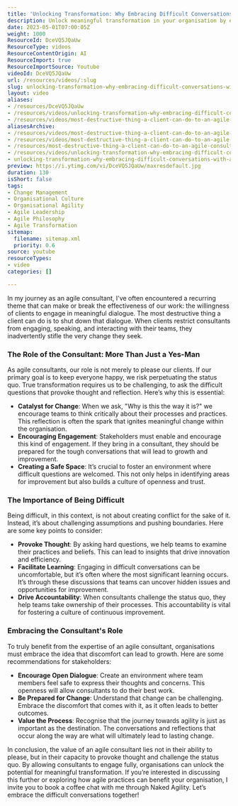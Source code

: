 ```yaml
---
title: 'Unlocking Transformation: Why Embracing Difficult Conversations with Agile Consultants is Key to Success'
description: Unlock meaningful transformation in your organisation by embracing the tough conversations with agile consultants. Discover how dialogue drives change!
date: 2023-05-01T07:00:05Z
weight: 1000
ResourceId: DceVQ5JQaUw
ResourceType: videos
ResourceContentOrigin: AI
ResourceImport: true
ResourceImportSource: Youtube
videoId: DceVQ5JQaUw
url: /resources/videos/:slug
slug: unlocking-transformation-why-embracing-difficult-conversations-with-agile-consultants-is-key-to-success
layout: video
aliases:
- /resources/DceVQ5JQaUw
- /resources/videos/unlocking-transformation-why-embracing-difficult-conversations-with-agile-consultants-is-key-to-success
- /resources/videos/most-destructive-thing-a-client-can-do-to-an-agile-consultant
aliasesArchive:
- /resources/videos/most-destructive-thing-a-client-can-do-to-an-agile-consultant
- /resources/videos/most-destructive-thing-a-client-can-do-to-an-agile-consultant-
- /resources/most-destructive-thing-a-client-can-do-to-an-agile-consultant-
- /resources/videos/unlocking-transformation-why-embracing-difficult-conversations-with-agile-consultants-is-key-to-success
- unlocking-transformation-why-embracing-difficult-conversations-with-agile-consultants-is-key-to-success
preview: https://i.ytimg.com/vi/DceVQ5JQaUw/maxresdefault.jpg
duration: 130
isShort: false
tags:
- Change Management
- Organisational Culture
- Organisational Agility
- Agile Leadership
- Agile Philosophy
- Agile Transformation
sitemap:
  filename: sitemap.xml
  priority: 0.6
source: youtube
resourceTypes:
- video
categories: []

---
```

In my journey as an agile consultant, I've often encountered a recurring theme that can make or break the effectiveness of our work: the willingness of clients to engage in meaningful dialogue. The most destructive thing a client can do is to shut down that dialogue. When clients restrict consultants from engaging, speaking, and interacting with their teams, they inadvertently stifle the very change they seek.

### The Role of the Consultant: More Than Just a Yes-Man

As agile consultants, our role is not merely to please our clients. If our primary goal is to keep everyone happy, we risk perpetuating the status quo. True transformation requires us to be challenging, to ask the difficult questions that provoke thought and reflection. Here’s why this is essential:

- **Catalyst for Change**: When we ask, "Why is this the way it is?" we encourage teams to think critically about their processes and practices. This reflection is often the spark that ignites meaningful change within the organisation.
- **Encouraging Engagement**: Stakeholders must enable and encourage this kind of engagement. If they bring in a consultant, they should be prepared for the tough conversations that will lead to growth and improvement.
- **Creating a Safe Space**: It’s crucial to foster an environment where difficult questions are welcomed. This not only helps in identifying areas for improvement but also builds a culture of openness and trust.

### The Importance of Being Difficult

Being difficult, in this context, is not about creating conflict for the sake of it. Instead, it’s about challenging assumptions and pushing boundaries. Here are some key points to consider:

- **Provoke Thought**: By asking hard questions, we help teams to examine their practices and beliefs. This can lead to insights that drive innovation and efficiency.
- **Facilitate Learning**: Engaging in difficult conversations can be uncomfortable, but it’s often where the most significant learning occurs. It’s through these discussions that teams can uncover hidden issues and opportunities for improvement.
- **Drive Accountability**: When consultants challenge the status quo, they help teams take ownership of their processes. This accountability is vital for fostering a culture of continuous improvement.

### Embracing the Consultant's Role

To truly benefit from the expertise of an agile consultant, organisations must embrace the idea that discomfort can lead to growth. Here are some recommendations for stakeholders:

- **Encourage Open Dialogue**: Create an environment where team members feel safe to express their thoughts and concerns. This openness will allow consultants to do their best work.
- **Be Prepared for Change**: Understand that change can be challenging. Embrace the discomfort that comes with it, as it often leads to better outcomes.
- **Value the Process**: Recognise that the journey towards agility is just as important as the destination. The conversations and reflections that occur along the way are what will ultimately lead to lasting change.

In conclusion, the value of an agile consultant lies not in their ability to please, but in their capacity to provoke thought and challenge the status quo. By allowing consultants to engage fully, organisations can unlock the potential for meaningful transformation. If you’re interested in discussing this further or exploring how agile practices can benefit your organisation, I invite you to book a coffee chat with me through Naked Agility. Let’s embrace the difficult conversations together!
